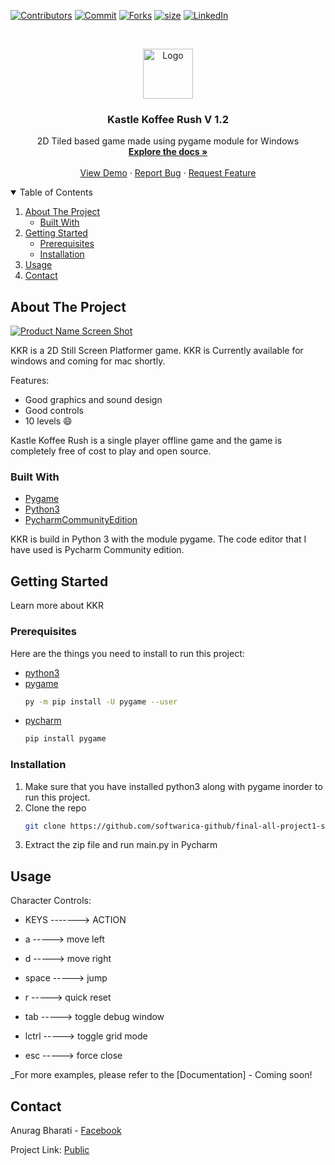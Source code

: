 <!--
*** Thanks othneildrew for providing this template
-->



<!-- PROJECT SHIELDS -->

[![Contributors][contributors-shield]][contributors-url]
[![Commit][commit-shield]][commit-url]
[![Forks][forks-shield]][forks-url]
[![size][size-shield]][size-url]
[![LinkedIn][linkedin-shield]][linkedin-url]



<!-- PROJECT LOGO -->
<br />
<p align="center">
  <a href="https://github.com/Anurag-Bharati/Koffee">
    <img src="https://github.com/softwarica-github/final-all-project1-st40008cem-Anurag-Bharati/blob/master/assets/images/logoKoffee.png" alt="Logo" width="80" height="80">
  </a>

  <h3 align="center">Kastle Koffee Rush V 1.2</h3>

  <p align="center">
    2D Tiled based game made using pygame module for Windows
    <br />
    <a href="https://github.com/softwarica-github/final-all-project1-st40008cem-Anurag-Bharati"><strong>Explore the docs »</strong></a>
    <br />
    <br />
    <a href="https://github.com/softwarica-github/final-all-project1-st40008cem-Anurag-Bharati">View Demo</a>
    ·
    <a href="https://github.com/softwarica-github/final-all-project1-st40008cem-Anurag-Bharati/issues">Report Bug</a>
    ·
    <a href="https://github.com/softwarica-github/final-all-project1-st40008cem-Anurag-Bharati/issues">Request Feature</a>
  </p>
</p>



<!-- TABLE OF CONTENTS -->
<details open="open">
  <summary>Table of Contents</summary>
  <ol>
    <li>
      <a href="#about-the-project">About The Project</a>
      <ul>
        <li><a href="#built-with">Built With</a></li>
      </ul>
    </li>
    <li>
      <a href="#getting-started">Getting Started</a>
      <ul>
        <li><a href="#prerequisites">Prerequisites</a></li>
        <li><a href="#installation">Installation</a></li>
      </ul>
    </li>
    <li><a href="#usage">Usage</a></li>
    <li><a href="#contact">Contact</a></li>
  </ol>
</details>



<!-- ABOUT THE PROJECT -->
## About The Project

[![Product Name Screen Shot][product-screenshot]](https://github.com/softwarica-github/final-all-project1-st40008cem-Anurag-Bharati/blob/master/assets/images/level5.png)

KKR is a 2D Still Screen Platformer game. KKR is Currently available for windows and coming for mac shortly.

Features:
* Good graphics and sound design
* Good controls
* 10 levels :smile:


Kastle Koffee Rush is a single player offline game and the game is completely free of cost to play and open source.

### Built With

* [Pygame](https://www.pygame.org/)
* [Python3](https://www.python.org/)
* [PycharmCommunityEdition](https://www.jetbrains.com/pycharm/download)

KKR is build in Python 3 with the module pygame. The code editor that I have used is Pycharm Community edition.


<!-- GETTING STARTED -->
## Getting Started

Learn more about KKR

### Prerequisites

Here are the things you need to install to run this project:
* [python3](https://www.python.org/about/gettingstarted/)
* [pygame](https://www.pygame.org/wiki/GettingStarted)
  ```sh
  py -m pip install -U pygame --user
  ```
* [pycharm](https://www.jetbrains.com/pycharm/download)
  ```sh
  pip install pygame
  ```

### Installation

1. Make sure that you have installed python3 along with pygame inorder to run this project.
2. Clone the repo
   ```sh
   git clone https://github.com/softwarica-github/final-all-project1-st40008cem-Anurag-Bharati.git
   ```
3. Extract the zip file and run main.py in Pycharm


<!-- USAGE EXAMPLES -->
## Usage

Character Controls:

  - KEYS ------->  ACTION
  
  - a   ----->    move left
  - d   ----->    move right
  - space   -----> jump
  - r   ----->    quick reset
  - tab   ----->  toggle debug window
  - lctrl   -----> toggle grid mode
  - esc   ----->  force close

_For more examples, please refer to the [Documentation] - Coming soon!



<!-- CONTACT -->
## Contact

Anurag Bharati - [Facebook](https://www.facebook.com/frost.king.1042)

Project Link: [Public](https://github.com/Anurag-Bharati/Koffee)



<!-- MARKDOWN LINKS & IMAGES -->
<!-- https://www.markdownguide.org/basic-syntax/#reference-style-links -->
[commit-shield]: https://img.shields.io/github/commit-activity/m/Anurag-Bharati/Koffee?style=for-the-badge
[commit-url]:https://github.com/softwarica-github/final-all-project1-st40008cem-Anurag-Bharati/network
[contributors-shield]:https://img.shields.io/github/contributors/Anurag-Bharati/Koffee?style=for-the-badge
[contributors-url]: https://github.com/softwarica-github/final-all-project1-st40008cem-Anurag-Bharati/graphs/contributors
[forks-shield]: https://img.shields.io/github/forks/Anurag-Bharati/Koffee?style=for-the-badge
[forks-url]: https://github.com/softwarica-github/final-all-project1-st40008cem-Anurag-Bharati/network/members
[size-shield]: https://img.shields.io/github/languages/code-size/Anurag-Bharati/Koffee?style=for-the-badge
[size-url]: https://github.com/softwarica-github/final-all-project1-st40008cem-Anurag-Bharati/
[linkedin-shield]: https://img.shields.io/badge/-LinkedIn-black.svg?style=for-the-badge&logo=linkedin&colorB=555
[linkedin-url]: https://www.linkedin.com/in/anurag-bharati-5abb6820a/
[product-screenshot]: https://github.com/softwarica-github/final-all-project1-st40008cem-Anurag-Bharati/blob/master/assets/images/level5.png

